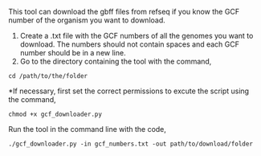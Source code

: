 This tool can download the gbff files from refseq if you know the GCF number of the organism you want to download.
1. Create a .txt file with the GCF numbers of all the genomes you want to download. The numbers should not contain spaces and each GCF number should be in a new line.
2. Go to the directory containing the  tool with the command,
   
```
cd /path/to/the/folder
```
*If necessary, first set the correct permissions to excute the script using the command, 

```
chmod +x gcf_downloader.py
```

Run the tool in the command line with the code,

```
./gcf_downloader.py -in gcf_numbers.txt -out path/to/download/folder
```
